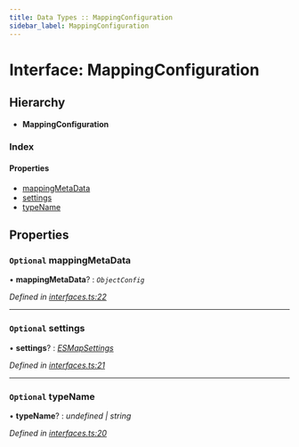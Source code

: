 ```yaml
---
title: Data Types :: MappingConfiguration
sidebar_label: MappingConfiguration
---
```


# Interface: MappingConfiguration

## Hierarchy

* **MappingConfiguration**

### Index

#### Properties

* [mappingMetaData](mappingconfiguration.md#optional-mappingmetadata)
* [settings](mappingconfiguration.md#optional-settings)
* [typeName](mappingconfiguration.md#optional-typename)

## Properties

### `Optional` mappingMetaData

• **mappingMetaData**? : *`ObjectConfig`*

*Defined in [interfaces.ts:22](https://github.com/terascope/teraslice/blob/b0f73ab9/packages/data-types/src/interfaces.ts#L22)*

___

### `Optional` settings

• **settings**? : *[ESMapSettings](esmapsettings.md)*

*Defined in [interfaces.ts:21](https://github.com/terascope/teraslice/blob/b0f73ab9/packages/data-types/src/interfaces.ts#L21)*

___

### `Optional` typeName

• **typeName**? : *undefined | string*

*Defined in [interfaces.ts:20](https://github.com/terascope/teraslice/blob/b0f73ab9/packages/data-types/src/interfaces.ts#L20)*

